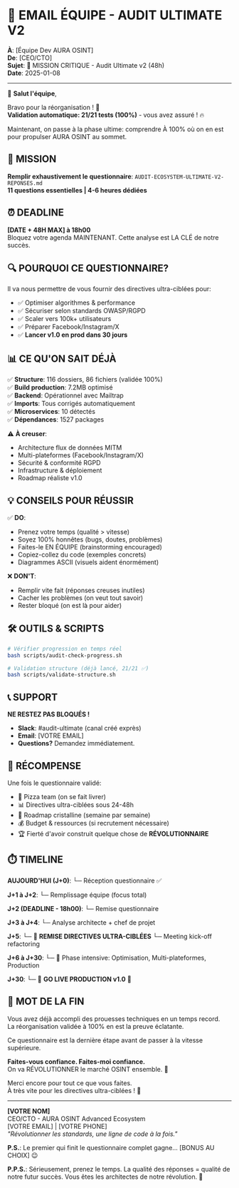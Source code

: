 # 📧 EMAIL ÉQUIPE - AUDIT ULTIMATE V2

**À**: [Équipe Dev AURA OSINT]  
**De**: [CEO/CTO]  
**Sujet**: 🎯 MISSION CRITIQUE - Audit Ultimate v2 (48h)  
**Date**: 2025-01-08

---

👋 **Salut l'équipe**,

Bravo pour la réorganisation ! 🎉  
**Validation automatique: 21/21 tests (100%)** - vous avez assuré ! 🔥

Maintenant, on passe à la phase ultime: comprendre À 100% où on en est pour propulser AURA OSINT au sommet.

## 🎯 MISSION

**Remplir exhaustivement le questionnaire**: `AUDIT-ECOSYSTEM-ULTIMATE-V2-REPONSES.md`  
**11 questions essentielles | 4-6 heures dédiées**

## ⏰ DEADLINE

**[DATE + 48H MAX] à 18h00**  
Bloquez votre agenda MAINTENANT. Cette analyse est LA CLÉ de notre succès.

## 🔍 POURQUOI CE QUESTIONNAIRE?

Il va nous permettre de vous fournir des directives ultra-ciblées pour:
- ✅ Optimiser algorithmes & performance
- ✅ Sécuriser selon standards OWASP/RGPD  
- ✅ Scaler vers 100k+ utilisateurs
- ✅ Préparer Facebook/Instagram/X
- ✅ **Lancer v1.0 en prod dans 30 jours**

## 📊 CE QU'ON SAIT DÉJÀ

✅ **Structure**: 116 dossiers, 86 fichiers (validée 100%)  
✅ **Build production**: 7.2MB optimisé  
✅ **Backend**: Opérationnel avec Mailtrap  
✅ **Imports**: Tous corrigés automatiquement  
✅ **Microservices**: 10 détectés  
✅ **Dépendances**: 1527 packages

⚠️ **À creuser**:
- Architecture flux de données MITM
- Multi-plateformes (Facebook/Instagram/X)
- Sécurité & conformité RGPD
- Infrastructure & déploiement
- Roadmap réaliste v1.0

## 💡 CONSEILS POUR RÉUSSIR

✅ **DO**:
- Prenez votre temps (qualité > vitesse)
- Soyez 100% honnêtes (bugs, doutes, problèmes)
- Faites-le EN ÉQUIPE (brainstorming encouraged)
- Copiez-collez du code (exemples concrets)
- Diagrammes ASCII (visuels aident énormément)

❌ **DON'T**:
- Remplir vite fait (réponses creuses inutiles)
- Cacher les problèmes (on veut tout savoir)
- Rester bloqué (on est là pour aider)

## 🛠️ OUTILS & SCRIPTS

```bash
# Vérifier progression en temps réel
bash scripts/audit-check-progress.sh

# Validation structure (déjà lancé, 21/21 ✅)
bash scripts/validate-structure.sh
```

## 📞 SUPPORT

**NE RESTEZ PAS BLOQUÉS !**
- **Slack**: #audit-ultimate (canal créé exprès)
- **Email**: [VOTRE EMAIL]
- **Questions?** Demandez immédiatement.

## 🎁 RÉCOMPENSE

Une fois le questionnaire validé:
- 🍕 Pizza team (on se fait livrer)
- 📊 Directives ultra-ciblées sous 24-48h
- 🚀 Roadmap cristalline (semaine par semaine)
- 💰 Budget & ressources (si recrutement nécessaire)
- 🏆 Fierté d'avoir construit quelque chose de **RÉVOLUTIONNAIRE**

## ⏱️ TIMELINE

**AUJOURD'HUI (J+0)**:
└─ Réception questionnaire ✅

**J+1 à J+2**:
└─ Remplissage équipe (focus total)

**J+2 (DEADLINE - 18h00)**:
└─ Remise questionnaire

**J+3 à J+4**:
└─ Analyse architecte + chef de projet

**J+5**:
└─ 🎉 **REMISE DIRECTIVES ULTRA-CIBLÉES**
└─ Meeting kick-off refactoring

**J+6 à J+30**:
└─ 🚀 Phase intensive: Optimisation, Multi-plateformes, Production

**J+30**:
└─ 🎊 **GO LIVE PRODUCTION v1.0** 🎊

## 💬 MOT DE LA FIN

Vous avez déjà accompli des prouesses techniques en un temps record.  
La réorganisation validée à 100% en est la preuve éclatante.

Ce questionnaire est la dernière étape avant de passer à la vitesse supérieure.

**Faites-vous confiance. Faites-moi confiance.**  
On va RÉVOLUTIONNER le marché OSINT ensemble. 🚀

Merci encore pour tout ce que vous faites.  
À très vite pour les directives ultra-ciblées ! 💪

---

**[VOTRE NOM]**  
CEO/CTO - AURA OSINT Advanced Ecosystem  
[VOTRE EMAIL] | [VOTRE PHONE]  
*"Révolutionner les standards, une ligne de code à la fois."*

**P.S.**: Le premier qui finit le questionnaire complet gagne... [BONUS AU CHOIX] 😉

**P.P.S.**: Sérieusement, prenez le temps. La qualité des réponses = qualité de notre futur succès. Vous êtes les architectes de notre révolution. 🎯